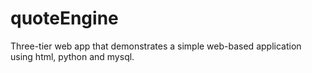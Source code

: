 quoteEngine
===========

Three-tier web app that demonstrates a simple web-based application using html, python and mysql.
